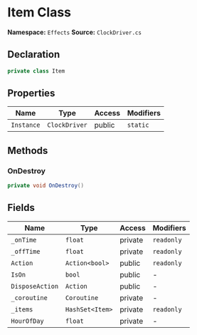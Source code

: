 # Item Class

**Namespace:** `Effects`
**Source:** `ClockDriver.cs`

## Declaration

```csharp
private class Item
```

## Properties

| Name | Type | Access | Modifiers |
|------|------|--------|-----------|
| `Instance` | `ClockDriver` | public | `static` |

## Methods

### OnDestroy

```csharp
private void OnDestroy()
```

## Fields

| Name | Type | Access | Modifiers |
|------|------|--------|-----------|
| `_onTime` | `float` | private | `readonly` |
| `_offTime` | `float` | private | `readonly` |
| `Action` | `Action<bool>` | public | `readonly` |
| `IsOn` | `bool` | public | - |
| `DisposeAction` | `Action` | public | - |
| `_coroutine` | `Coroutine` | private | - |
| `_items` | `HashSet<Item>` | private | `readonly` |
| `HourOfDay` | `float` | private | - |

